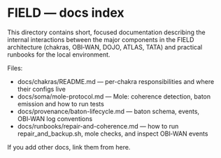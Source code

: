 # FIELD — docs index

This directory contains short, focused documentation describing the internal interactions
between the major components in the FIELD architecture (chakras, OBI‑WAN, DOJO, ATLAS, TATA)
and practical runbooks for the local environment.

Files:
- docs/chakras/README.md — per-chakra responsibilities and where their configs live
- docs/soma/mole-protocol.md — Mole: coherence detection, baton emission and how to run tests
- docs/provenance/baton-lifecycle.md — baton schema, events, OBI‑WAN log conventions
- docs/runbooks/repair-and-coherence.md — how to run repair_and_backup.sh, mole checks, and inspect OBI‑WAN events

If you add other docs, link them from here.